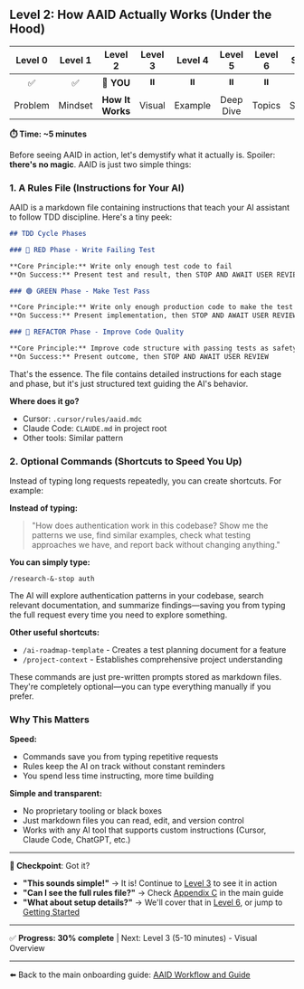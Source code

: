## Level 2: How AAID Actually Works (Under the Hood)

| Level 0 | Level 1 |     Level 2      | Level 3 | Level 4 |  Level 5  | Level 6 | Start |
| :-----: | :-----: | :--------------: | :-----: | :-----: | :-------: | :-----: | :---: |
|   ✅    |   ✅    |    📍 **YOU**    |   ⏸️    |   ⏸️    |    ⏸️     |   ⏸️    |  ⏸️   |
| Problem | Mindset | **How It Works** | Visual  | Example | Deep Dive | Topics  | Setup |

**⏱️ Time: ~5 minutes**

Before seeing AAID in action, let's demystify what it actually is. Spoiler: **there's no magic**. AAID is just two simple things:

### 1. A Rules File (Instructions for Your AI)

AAID is a markdown file containing instructions that teach your AI assistant to follow TDD discipline. Here's a tiny peek:

```markdown
## TDD Cycle Phases

### 🔴 RED Phase - Write Failing Test

**Core Principle:** Write only enough test code to fail
**On Success:** Present test and result, then STOP AND AWAIT USER REVIEW

### 🟢 GREEN Phase - Make Test Pass

**Core Principle:** Write only enough production code to make the test pass
**On Success:** Present implementation, then STOP AND AWAIT USER REVIEW

### 🧼 REFACTOR Phase - Improve Code Quality

**Core Principle:** Improve code structure with passing tests as safety net
**On Success:** Present outcome, then STOP AND AWAIT USER REVIEW
```

That's the essence. The file contains detailed instructions for each stage and phase, but it's just structured text guiding the AI's behavior.

**Where does it go?**

- Cursor: `.cursor/rules/aaid.mdc`
- Claude Code: `CLAUDE.md` in project root
- Other tools: Similar pattern

### 2. Optional Commands (Shortcuts to Speed You Up)

Instead of typing long requests repeatedly, you can create shortcuts. For example:

**Instead of typing:**

> "How does authentication work in this codebase? Show me the patterns we use, find similar examples, check what testing approaches we have, and report back without changing anything."

**You can simply type:**

```
/research-&-stop auth
```

The AI will explore authentication patterns in your codebase, search relevant documentation, and summarize findings—saving you from typing the full request every time you need to explore something.

**Other useful shortcuts:**

- `/ai-roadmap-template` - Creates a test planning document for a feature
- `/project-context` - Establishes comprehensive project understanding

These commands are just pre-written prompts stored as markdown files. They're completely optional—you can type everything manually if you prefer.

### Why This Matters

**Speed:**

- Commands save you from typing repetitive requests
- Rules keep the AI on track without constant reminders
- You spend less time instructing, more time building

**Simple and transparent:**

- No proprietary tooling or black boxes
- Just markdown files you can read, edit, and version control
- Works with any AI tool that supports custom instructions (Cursor, Claude Code, ChatGPT, etc.)

---

**🛑 Checkpoint**: Got it?

- **"This sounds simple!"** → It is! Continue to [Level 3](./3.md) to see it in action
- **"Can I see the full rules file?"** → Check [Appendix C](../../aidd-workflow.md#appendix-c) in the main guide
- **"What about setup details?"** → We'll cover that in [Level 6](./6.md), or jump to [Getting Started](../../aidd-workflow.md#getting-started-with-aaid)

---

✅ **Progress: 30% complete** | Next: Level 3 (5-10 minutes) - Visual Overview

---

⬅️ Back to the main onboarding guide: [AAID Workflow and Guide](../guide.md)
